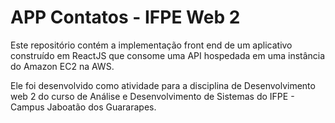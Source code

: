 # APP Contatos - IFPE Web 2

Este repositório contém a implementação front end de um aplicativo construído em ReactJS que consome uma API hospedada em uma instância do Amazon EC2 na AWS. 

Ele foi desenvolvido como atividade para a disciplina de Desenvolvimento web 2 do curso de Análise e Desenvolvimento de Sistemas do IFPE - Campus Jaboatão dos Guararapes.